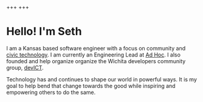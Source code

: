 +++
+++

# Hello! I'm Seth

I am a Kansas based software engineer with a focus on community and [civic technology](https://en.wikipedia.org/wiki/Civic_technology). I am currently an Engineering Lead at <a href="https://adhoc.team" title="Ad Hoc">Ad Hoc</a>. I also founded and help organize organize the Wichita developers community group, <a href="https://devict.org" title="devICT">devICT</a>.

Technology has and continues to shape our world in powerful ways. It is my goal to help bend that change towards the good while inspiring and empowering others to do the same.
